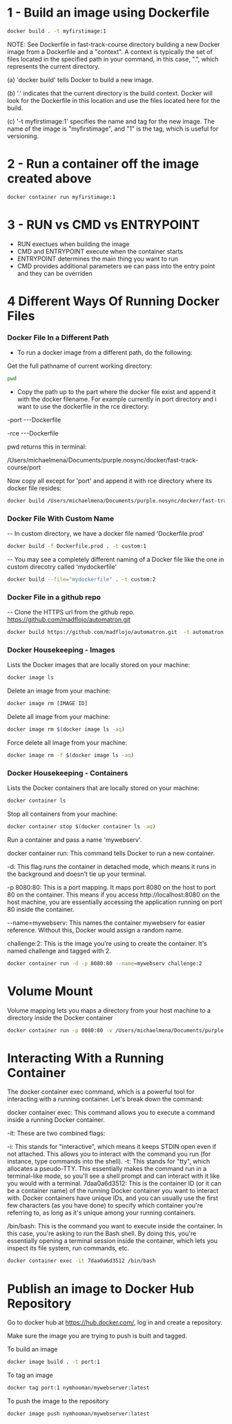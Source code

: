 # 1 - Build an image using Dockerfile

```sh
docker build . -t myfirstimage:1
```

NOTE: See Dockerfile in fast-track-course directory
building a new Docker image from a Dockerfile and a "context". A context is typically the set of files located in the specified path in your command, in this case, ".", which represents the current directory.

(a) 'docker build' tells Docker to build a new image.

(b) '.' indicates that the current directory is the build context. Docker will look for the Dockerfile in this location and use the files located here for the build.

(c) '-t myfirstimage:1' specifies the name and tag for the new image. The name of the image is "myfirstimage", and "1" is the tag, which is useful for versioning.

# 2 - Run a container off the image created above

```sh
docker container run myfirstimage:1
```

# 3 - RUN vs CMD vs ENTRYPOINT

- RUN exectues when building the image
- CMD and ENTRYPOINT execute when the container starts
- ENTRYPOINT determines the main thing you want to run
- CMD provides additional parameters we can pass into the entry point and they can be overriden

# 4 Different Ways Of Running Docker Files

### Docker File In a Different Path

- To run a docker image from a different path, do the following:

Get the full pathname of current working directory:

```sh
pwd
```

- Copy the path up to the part where the docker file exist and append it with the docker filename. For example currently in port directory and i want to use the dockerfile in the rce directory:

-port
---Dockerfile

-rce
---Dockerfile

pwd returns this in terminal:

/Users/michaelmena/Documents/purple.nosync/docker/fast-track-course/port

Now copy all except for 'port' and append it with rce directory where its docker file resides:

```sh
docker build /Users/michaelmena/Documents/purple.nosync/docker/fast-track-course/rce -t rce:1
```

### Docker File With Custom Name

-- In custom directory, we have a docker file named 'Dockerfile.prod'

```sh
docker build -f Dockerfile.prod . -t custom:1
```

-- You may see a completely different naming of a Docker file like the one in custom direcotry called 'mydockerfile'

```sh
docker build --file="mydockerfile" . -t custom:2
```

### Docker File in a github repo

<!-- https://github.com/madflojo/automatron -->

-- Clone the HTTPS url from the github repo. https://github.com/madflojo/automatron.git

```sh
docker build https://github.com/madflojo/automatron.git  -t automatron:1
```

### Docker Housekeeping - Images

Lists the Docker images that are locally stored on your machine:

```sh
docker image ls
```

Delete an image from your machine:

```sh
docker image rm [IMAGE ID]
```

Delete all image from your machine:

```sh
docker image rm $(docker image ls -aq)
```

Force delete all image from your machine:

```sh
docker image rm -f $(docker image ls -aq)
```

### Docker Housekeeping - Containers

Lists the Docker containers that are locally stored on your machine:

```sh
docker container ls
```

Stop all containers from your machine:

```sh
docker container stop $(docker container ls -aq)
```

Run a container and pass a name 'mywebserv'.

docker container run: This command tells Docker to run a new container.

-d: This flag runs the container in detached mode, which means it runs in the background and doesn't tie up your terminal.

-p 8080:80: This is a port mapping. It maps port 8080 on the host to port 80 on the container. This means if you access http://localhost:8080 on the host machine, you are essentially accessing the application running on port 80 inside the container.

--name=mywebserv: This names the container mywebserv for easier reference. Without this, Docker would assign a random name.

challenge:2: This is the image you're using to create the container. It's named challenge and tagged with 2.

```sh
docker container run -d -p 8080:80 --name=mywebserv challenge:2
```

# Volume Mount

Volume mapping lets you maps a directory from your host machine to a directory inside the Docker container

```sh
docker container run -p 8080:80 -v /Users/michaelmena/Documents/purple.nosync/docker/fast-track-course/website:/usr/local/apache2/htdocs httpd:2.4
```

# Interacting With a Running Container

The docker container exec command, which is a powerful tool for interacting with a running container. Let's break down the command:

docker container exec: This command allows you to execute a command inside a running Docker container.

-it: These are two combined flags:

-i: This stands for "interactive", which means it keeps STDIN open even if not attached. This allows you to interact with the command you run (for instance, type commands into the shell).
-t: This stands for "tty", which allocates a pseudo-TTY. This essentially makes the command run in a terminal-like mode, so you'll see a shell prompt and can interact with it like you would with a terminal.
7daa0a6d3512: This is the container ID (or it can be a container name) of the running Docker container you want to interact with. Docker containers have unique IDs, and you can usually use the first few characters (as you have done) to specify which container you're referring to, as long as it's unique among your running containers.

/bin/bash: This is the command you want to execute inside the container. In this case, you're asking to run the Bash shell. By doing this, you're essentially opening a terminal session inside the container, which lets you inspect its file system, run commands, etc.

```sh
docker container exec -it 7daa0a6d3512 /bin/bash
```

# Publish an image to Docker Hub Repository

Go to docker hub at https://hub.docker.com/, log in and create a repository.

Make sure the image you are trying to push is built and tagged.

To build an image

```sh
docker image build . -t port:1
```

To tag an image

```sh
docker tag port:1 nymhooman/mywebserver:latest
```

To push the image to the repository

```sh
docker image push nymhooman/mywebserver:latest
```
